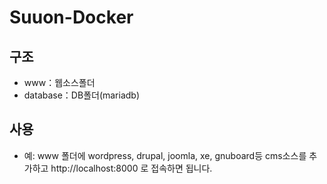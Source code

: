 # Suuon-Docker

## 구조

* www：웹소스폴더
* database：DB폴더(mariadb)

## 사용
* 예: www 폴더에 wordpress, drupal, joomla, xe, gnuboard등 cms소스를 추가하고 http://localhost:8000 로 접속하면 됩니다.